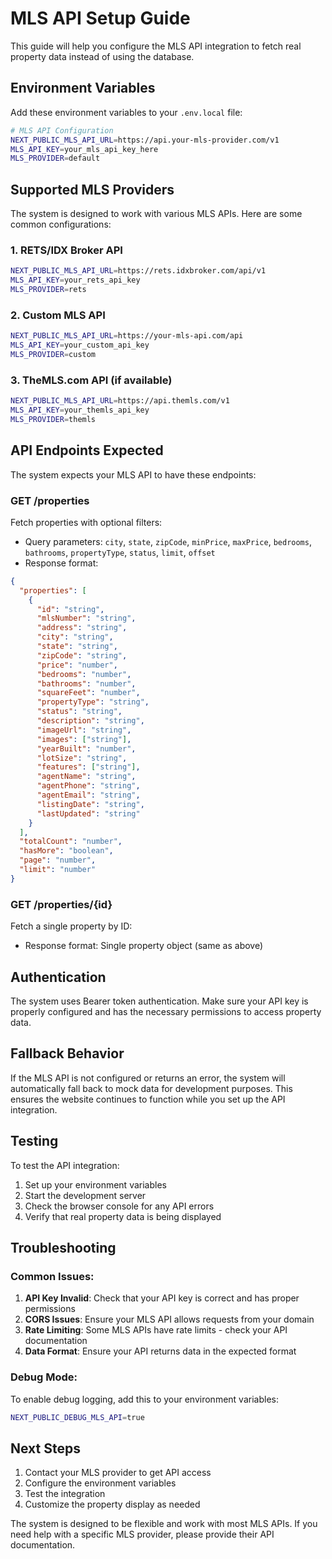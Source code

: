 # MLS API Setup Guide

This guide will help you configure the MLS API integration to fetch real property data instead of using the database.

## Environment Variables

Add these environment variables to your `.env.local` file:

```bash
# MLS API Configuration
NEXT_PUBLIC_MLS_API_URL=https://api.your-mls-provider.com/v1
MLS_API_KEY=your_mls_api_key_here
MLS_PROVIDER=default
```

## Supported MLS Providers

The system is designed to work with various MLS APIs. Here are some common configurations:

### 1. RETS/IDX Broker API
```bash
NEXT_PUBLIC_MLS_API_URL=https://rets.idxbroker.com/api/v1
MLS_API_KEY=your_rets_api_key
MLS_PROVIDER=rets
```

### 2. Custom MLS API
```bash
NEXT_PUBLIC_MLS_API_URL=https://your-mls-api.com/api
MLS_API_KEY=your_custom_api_key
MLS_PROVIDER=custom
```

### 3. TheMLS.com API (if available)
```bash
NEXT_PUBLIC_MLS_API_URL=https://api.themls.com/v1
MLS_API_KEY=your_themls_api_key
MLS_PROVIDER=themls
```

## API Endpoints Expected

The system expects your MLS API to have these endpoints:

### GET /properties
Fetch properties with optional filters:
- Query parameters: `city`, `state`, `zipCode`, `minPrice`, `maxPrice`, `bedrooms`, `bathrooms`, `propertyType`, `status`, `limit`, `offset`
- Response format:
```json
{
  "properties": [
    {
      "id": "string",
      "mlsNumber": "string",
      "address": "string",
      "city": "string",
      "state": "string",
      "zipCode": "string",
      "price": "number",
      "bedrooms": "number",
      "bathrooms": "number",
      "squareFeet": "number",
      "propertyType": "string",
      "status": "string",
      "description": "string",
      "imageUrl": "string",
      "images": ["string"],
      "yearBuilt": "number",
      "lotSize": "string",
      "features": ["string"],
      "agentName": "string",
      "agentPhone": "string",
      "agentEmail": "string",
      "listingDate": "string",
      "lastUpdated": "string"
    }
  ],
  "totalCount": "number",
  "hasMore": "boolean",
  "page": "number",
  "limit": "number"
}
```

### GET /properties/{id}
Fetch a single property by ID:
- Response format: Single property object (same as above)

## Authentication

The system uses Bearer token authentication. Make sure your API key is properly configured and has the necessary permissions to access property data.

## Fallback Behavior

If the MLS API is not configured or returns an error, the system will automatically fall back to mock data for development purposes. This ensures the website continues to function while you set up the API integration.

## Testing

To test the API integration:

1. Set up your environment variables
2. Start the development server
3. Check the browser console for any API errors
4. Verify that real property data is being displayed

## Troubleshooting

### Common Issues:

1. **API Key Invalid**: Check that your API key is correct and has proper permissions
2. **CORS Issues**: Ensure your MLS API allows requests from your domain
3. **Rate Limiting**: Some MLS APIs have rate limits - check your API documentation
4. **Data Format**: Ensure your API returns data in the expected format

### Debug Mode:

To enable debug logging, add this to your environment variables:
```bash
NEXT_PUBLIC_DEBUG_MLS_API=true
```

## Next Steps

1. Contact your MLS provider to get API access
2. Configure the environment variables
3. Test the integration
4. Customize the property display as needed

The system is designed to be flexible and work with most MLS APIs. If you need help with a specific MLS provider, please provide their API documentation.
